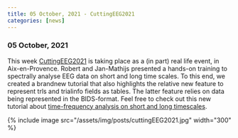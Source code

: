 ```yaml
---
title: 05 October, 2021 - CuttingEEG2021
categories: [news]
---
```


### 05 October, 2021

This week [CuttingEEG2021](https://cuttingeeg2021.org) is taking place as a (in part) real life event, in Aix-en-Provence. Robert and Jan-Mathijs presented a hands-on training to spectrally analyse EEG data on short and long time scales. To this end, we created a brandnew tutorial that also highlights the relative new feature to represent trls and trialinfo fields as tables. The latter feature relies on data being represented in the BIDS-format. Feel free to check out this new tutorial about [time-frequency analysis on short and long timescales](https://www.fieldtriptoolbox.org/workshop/cuttingeeg2021/tutorial_freq/).

{% include image src="/assets/img/posts/cuttingEEG2021.jpg" width="300" %}

